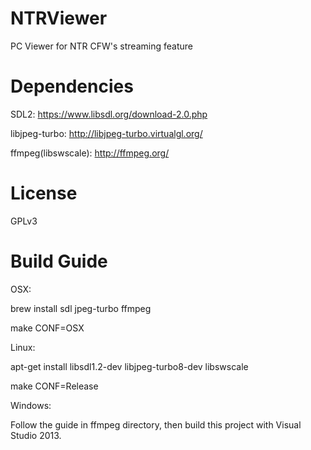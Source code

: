 # NTRViewer
PC Viewer for NTR CFW's streaming feature

# Dependencies
SDL2: https://www.libsdl.org/download-2.0.php

libjpeg-turbo: http://libjpeg-turbo.virtualgl.org/

ffmpeg(libswscale): http://ffmpeg.org/

# License
GPLv3


# Build Guide
OSX:

brew install sdl jpeg-turbo ffmpeg

make CONF=OSX


Linux:

apt-get install libsdl1.2-dev libjpeg-turbo8-dev libswscale

make CONF=Release


Windows:

Follow the guide in ffmpeg directory, then build this project with Visual Studio 2013.
